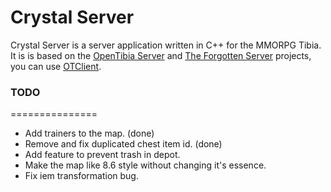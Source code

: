 Crystal Server
===============

Crystal Server is a server application written in C++ for the MMORPG Tibia. It is is based on the [OpenTibia Server](https://github.com/opentibia/server) and [The Forgotten Server](https://github.com/otland/forgottenserver) projects, you can use [OTClient](https://github.com/edubart/otclient).

### TODO
===============
* Add trainers to the map. (done)
* Remove and fix duplicated chest item id. (done)
* Add feature to prevent trash in depot.
* Make the map like 8.6 style without changing it's essence.
* Fix iem transformation bug.
